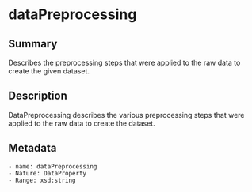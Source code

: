 <!-- Automatically generated by spec-parser v2.0.0 on 2023-12-25T20:28:21.783513+00:00 -->
<!-- SPDX-License-Identifier: Community-Spec-1.0 -->

# dataPreprocessing

## Summary

Describes the preprocessing steps that were applied to the raw data to create the given dataset.


## Description

DataPreprocessing describes the various preprocessing steps
that were applied to the raw data to create the dataset.


## Metadata

    - name: dataPreprocessing
    - Nature: DataProperty
    - Range: xsd:string




